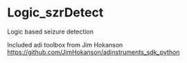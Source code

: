 # Logic_szrDetect
Logic based seizure detection

Included adi toolbox from Jim Hokanson https://github.com/JimHokanson/adinstruments_sdk_python
